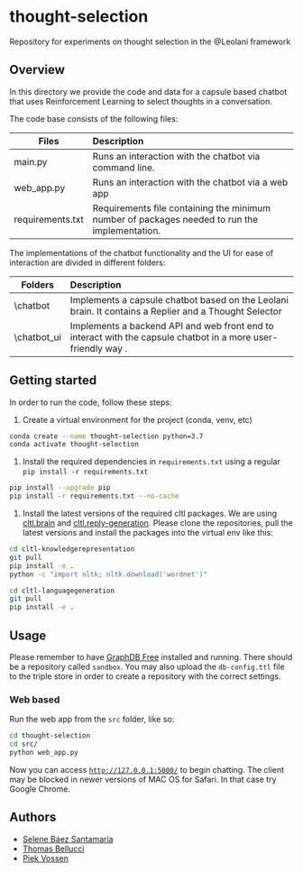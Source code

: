 # thought-selection

Repository for experiments on thought selection in the @Leolani framework

## Overview

In this directory we provide the code and data for a capsule based chatbot that uses Reinforcement Learning to select
thoughts in a conversation.

The code base consists of the following files:

| Files                   | Description   |
| ----------------------- |:--------------|
| main.py                 | Runs an interaction with the chatbot via command line.|
| web_app.py              | Runs an interaction with the chatbot via a web app|
| requirements.txt        | Requirements file containing the minimum number of packages needed to run the implementation. |

[comment]: <> (| interactive_chatbot.py  | Runs an interaction with the chatbot via a Jupyter notebook|)

<p> The implementations of the chatbot functionality and the UI for ease of interaction are divided in different folders:</p>

| Folders                   | Description     |
| ------------------------- | :-------------- |
| \\chatbot                 | Implements a capsule chatbot based on the Leolani brain. It contains a Replier and a Thought Selector|
| \\chatbot_ui              | Implements a backend API and web front end to interact with the capsule chatbot in a more user-friendly way . |

## Getting started

In order to run the code, follow these steps:

1) Create a virtual environment for the project (conda, venv, etc)

```bash
conda create --name thought-selection python=3.7
conda activate thought-selection
```

1) Install the required dependencies in `requirements.txt` using a regular `pip install -r requirements.txt`

```bash
pip install --upgrade pip
pip install -r requirements.txt --no-cache
```

1) Install the latest versions of the required cltl packages. We are
   using [cltl.brain](https://github.com/leolani/cltl-knowledgerepresentation)
   and [cltl.reply-generation](https://github.com/leolani/cltl-languagegeneration). Please clone the repositories, pull
   the latest versions and install the packages into the virtual env like this:

```bash
cd cltl-knowledgerepresentation
git pull
pip install -e .
python -c "import nltk; nltk.download('wordnet')"
```

```bash
cd cltl-languagegeneration
git pull
pip install -e .
```

[comment]: <> (**Important:** In order to run NSP, make sure to download the NSP model and place the resource files into a)

[comment]: <> (directory `\next_sentence_prediction\model`. The model files can be found in the)

[comment]: <> (following [Google Drive folder]&#40;https://drive.google.com/drive/folders/10GEpnjqXn4DfyKjFjJG7KbJEygvdAI2J?usp=sharing&#41;.)

[comment]: <> (The code has been tested on both Windows 10 and Ubuntu 20.04.)

## Usage

Please remember to have [GraphDB Free](http://graphdb.ontotext.com/) installed and running. There should be a repository
called `sandbox`. You may also upload the `db-config.ttl` file to the triple store in order to create a repository with
the correct settings.

[comment]: <> (### Command line)

[comment]: <> (Run any of the following to begin chatting on the command line.)

[comment]: <> (**Windows:**<br>)

[comment]: <> (RL:      `$ py -3 main.py --speaker=john --mode=RL --savefile=/../../resources/thoughts.json `<br>)

[comment]: <> (NSP:    `$ py -3 main.py --speaker=john --mode=NSP --savefile=/../../resources/model `<br>)

[comment]: <> (Lenka: `$ py -3 main.py --speaker=john --mode=Lenka `)

[comment]: <> (**Ubuntu:**<br>)

[comment]: <> (RL:      `$ python3 main.py --speaker=john --mode=RL --savefile=/../../resources/thoughts.json `<br>)

[comment]: <> (NSP:    `$ python3 main.py --speaker=john --mode=NSP --savefile=/../../resources/model `<br>)

[comment]: <> (Lenka: `$ python3 main.py --speaker=john --mode=Lenka `)

[comment]: <> (### Jupyter notebook)

[comment]: <> (Initialize a Jupyter Lab session like so:)

[comment]: <> (```bash)

[comment]: <> (cd src)

[comment]: <> (jupyter-lab)

[comment]: <> (```)

[comment]: <> (Now run the `interactive_chatbot.ipynb` notebook to begin chatting.)

### Web based

Run the web app from the `src` folder, like so:

```bash
cd thought-selection
cd src/
python web_app.py
```

Now you can access [`http://127.0.0.1:5000/`](http://127.0.0.1:5000/) to begin chatting. The client may be blocked in
newer versions of MAC OS for Safari. In that case try Google Chrome.

## Authors

* [Selene Báez Santamaría](https://selbaez.github.io/)
* [Thomas Bellucci](https://github.com/thomas097)
* [Piek Vossen](https://github.com/piekvossen)



